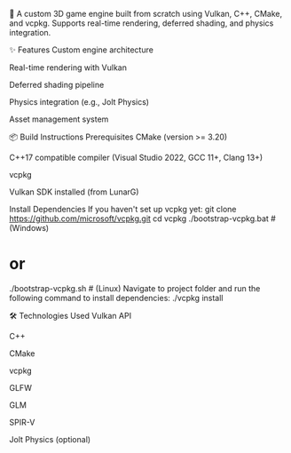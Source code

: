 🚀 A custom 3D game engine built from scratch using Vulkan, C++, CMake, and vcpkg.
Supports real-time rendering, deferred shading, and physics integration.

✨ Features
Custom engine architecture

Real-time rendering with Vulkan

Deferred shading pipeline

Physics integration (e.g., Jolt Physics)

Asset management system


📦 Build Instructions
Prerequisites
CMake (version >= 3.20)

C++17 compatible compiler (Visual Studio 2022, GCC 11+, Clang 13+)

vcpkg

Vulkan SDK installed (from LunarG)

Install Dependencies
If you haven't set up vcpkg yet:
git clone https://github.com/microsoft/vcpkg.git
cd vcpkg
./bootstrap-vcpkg.bat   # (Windows)
# or
./bootstrap-vcpkg.sh    # (Linux)
Navigate to project folder and run the following command to install dependencies:
./vcpkg install

🛠️ Technologies Used
Vulkan API

C++

CMake

vcpkg

GLFW

GLM

SPIR-V

Jolt Physics (optional)
